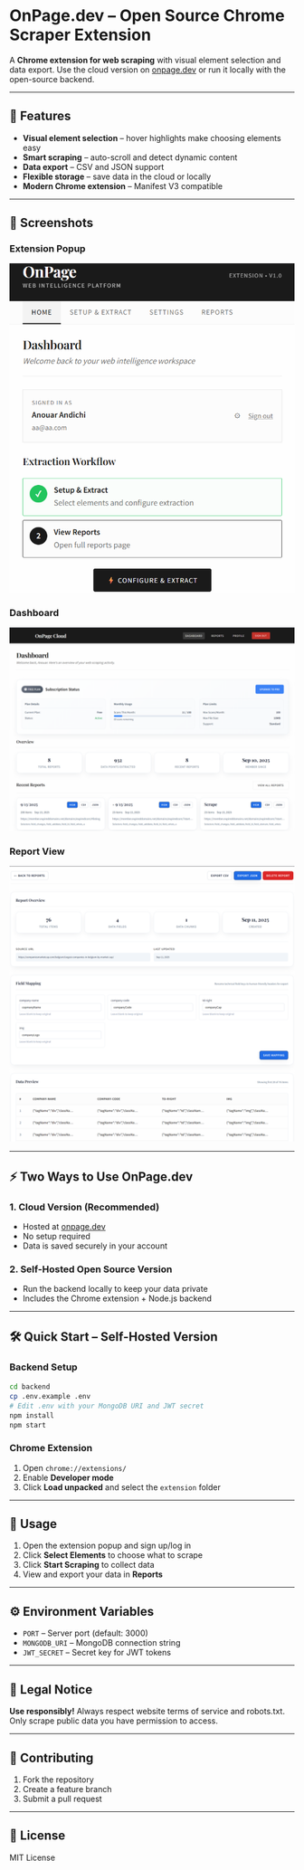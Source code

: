 
# OnPage.dev – Open Source Chrome Scraper Extension

A **Chrome extension for web scraping** with visual element selection and data export. Use the cloud version on [onpage.dev](https://onpage.dev) or run it locally with the open-source backend.  

---

## 🌟 Features

- **Visual element selection** – hover highlights make choosing elements easy  
- **Smart scraping** – auto-scroll and detect dynamic content  
- **Data export** – CSV and JSON support  
- **Flexible storage** – save data in the cloud or locally  
- **Modern Chrome extension** – Manifest V3 compatible
---

## 📸 Screenshots

### Extension Popup
![Extension Popup](imgs/extention.png)

### Dashboard
![Dashboard](imgs/dashboard.png)

### Report View
![Report](imgs/report.png)

---

## ⚡ Two Ways to Use OnPage.dev

### 1. Cloud Version (Recommended)
- Hosted at [onpage.dev](https://onpage.dev)  
- No setup required  
- Data is saved securely in your account  

### 2. Self-Hosted Open Source Version
- Run the backend locally to keep your data private  
- Includes the Chrome extension + Node.js backend  

---

## 🛠️ Quick Start – Self-Hosted Version

### Backend Setup
```bash
cd backend
cp .env.example .env
# Edit .env with your MongoDB URI and JWT secret
npm install
npm start
```

### Chrome Extension
1. Open `chrome://extensions/`  
2. Enable **Developer mode**  
3. Click **Load unpacked** and select the `extension` folder  

---

## 🚀 Usage

1. Open the extension popup and sign up/log in  
2. Click **Select Elements** to choose what to scrape  
3. Click **Start Scraping** to collect data  
4. View and export your data in **Reports**  

---

## ⚙️ Environment Variables

- `PORT` – Server port (default: 3000)  
- `MONGODB_URI` – MongoDB connection string  
- `JWT_SECRET` – Secret key for JWT tokens  

---

## 📜 Legal Notice

**Use responsibly!** Always respect website terms of service and robots.txt. Only scrape public data you have permission to access.  

---

## 🤝 Contributing

1. Fork the repository  
2. Create a feature branch  
3. Submit a pull request  

---

## 📝 License

MIT License

